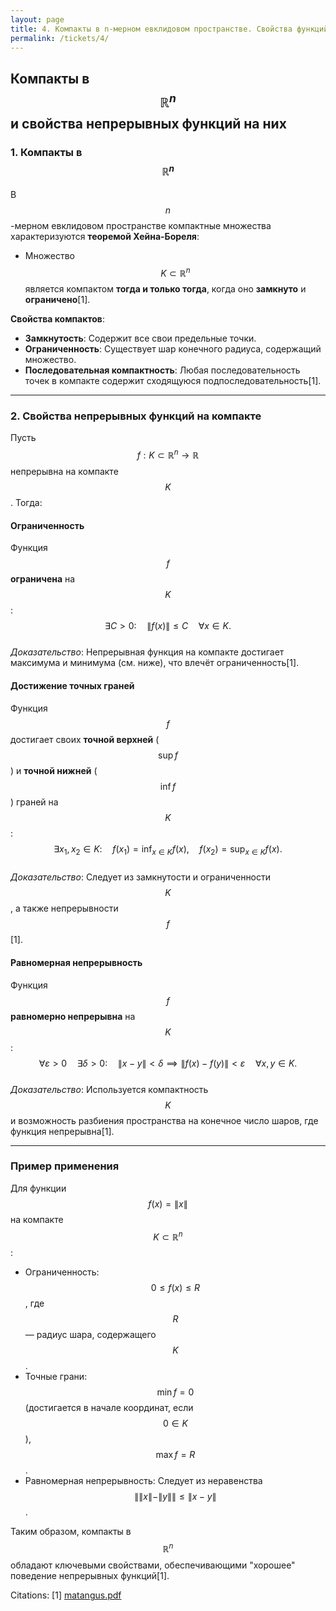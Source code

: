 ```yaml
---
layout: page
title: 4. Компакты в n-мерном евклидовом пространстве. Свойства функций, непрерывных на компакте — ограниченность, достижимость точных нижней и верхней грани, равномерная непрерывность.
permalink: /tickets/4/
---
```

## Компакты в $$ \mathbb{R}^n $$ и свойства непрерывных функций на них  

### 1. Компакты в $$ \mathbb{R}^n $$  
В $$ n $$-мерном евклидовом пространстве компактные множества характеризуются **теоремой Хейна-Бореля**:  
- Множество $$ K \subset \mathbb{R}^n $$ является компактом **тогда и только тогда**, когда оно **замкнуто** и **ограничено**[1].  

**Свойства компактов**:  
- **Замкнутость**: Содержит все свои предельные точки.  
- **Ограниченность**: Существует шар конечного радиуса, содержащий множество.  
- **Последовательная компактность**: Любая последовательность точек в компакте содержит сходящуюся подпоследовательность[1].  

---

### 2. Свойства непрерывных функций на компакте  
Пусть $$ f: K \subset \mathbb{R}^n \to \mathbb{R} $$ непрерывна на компакте $$ K $$. Тогда:  

#### **Ограниченность**  
Функция $$ f $$ **ограничена** на $$ K $$:  
$$
\exists C > 0: \quad \|f(x)\| \leq C \quad \forall x \in K.
$$  
*Доказательство*: Непрерывная функция на компакте достигает максимума и минимума (см. ниже), что влечёт ограниченность[1].  

#### **Достижение точных граней**  
Функция $$ f $$ достигает своих **точной верхней** ($$ \sup f $$) и **точной нижней** ($$ \inf f $$) граней на $$ K $$:  
$$
\exists x_1, x_2 \in K: \quad f(x_1) = \inf_{x \in K} f(x), \quad f(x_2) = \sup_{x \in K} f(x).
$$  
*Доказательство*: Следует из замкнутости и ограниченности $$ K $$, а также непрерывности $$ f $$[1].  

#### **Равномерная непрерывность**  
Функция $$ f $$ **равномерно непрерывна** на $$ K $$:  
$$
\forall \varepsilon > 0 \quad \exists \delta > 0: \quad \|x - y\| < \delta \implies \|f(x) - f(y)\| < \varepsilon \quad \forall x, y \in K.
$$  
*Доказательство*: Используется компактность $$ K $$ и возможность разбиения пространства на конечное число шаров, где функция непрерывна[1].  

---

### Пример применения  
Для функции $$ f(x) = \|x\| $$ на компакте $$ K \subset \mathbb{R}^n $$:  
- Ограниченность: $$ 0 \leq f(x) \leq R $$, где $$ R $$ — радиус шара, содержащего $$ K $$.  
- Точные грани: $$ \min f = 0 $$ (достигается в начале координат, если $$ 0 \in K $$), $$ \max f = R $$.  
- Равномерная непрерывность: Следует из неравенства $$ \|\|x\| - \|y\|\| \leq \|x - y\| $$.  

Таким образом, компакты в $$ \mathbb{R}^n $$ обладают ключевыми свойствами, обеспечивающими "хорошее" поведение непрерывных функций[1].

Citations:
[1] [matangus.pdf](https://ppl-ai-file-upload.s3.amazonaws.com/web/direct-files/collection_711317b4-24f2-4d16-9975-0c19e8d7dac3/b204a07a-e1d2-4cb8-92f3-656e185292b3/matangus.pdf)